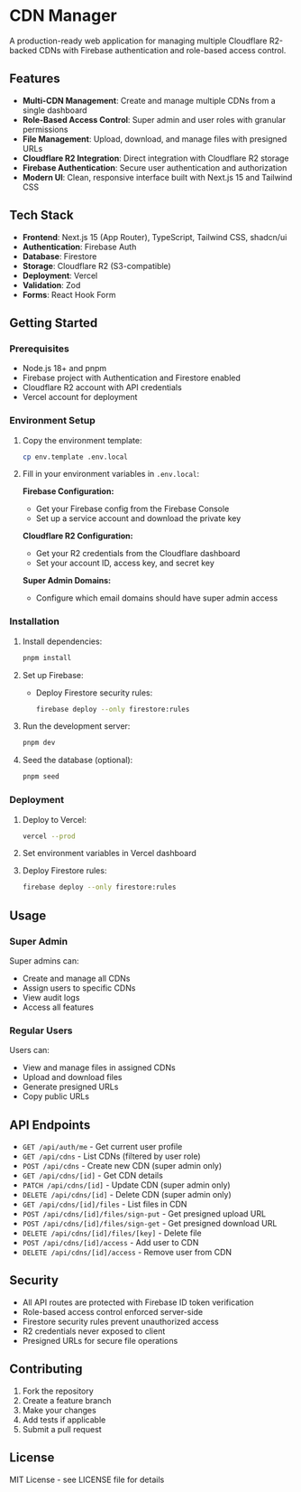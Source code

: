 # CDN Manager

A production-ready web application for managing multiple Cloudflare R2-backed CDNs with Firebase authentication and role-based access control.

## Features

- **Multi-CDN Management**: Create and manage multiple CDNs from a single dashboard
- **Role-Based Access Control**: Super admin and user roles with granular permissions
- **File Management**: Upload, download, and manage files with presigned URLs
- **Cloudflare R2 Integration**: Direct integration with Cloudflare R2 storage
- **Firebase Authentication**: Secure user authentication and authorization
- **Modern UI**: Clean, responsive interface built with Next.js 15 and Tailwind CSS

## Tech Stack

- **Frontend**: Next.js 15 (App Router), TypeScript, Tailwind CSS, shadcn/ui
- **Authentication**: Firebase Auth
- **Database**: Firestore
- **Storage**: Cloudflare R2 (S3-compatible)
- **Deployment**: Vercel
- **Validation**: Zod
- **Forms**: React Hook Form

## Getting Started

### Prerequisites

- Node.js 18+ and pnpm
- Firebase project with Authentication and Firestore enabled
- Cloudflare R2 account with API credentials
- Vercel account for deployment

### Environment Setup

1. Copy the environment template:
   ```bash
   cp env.template .env.local
   ```

2. Fill in your environment variables in `.env.local`:

   **Firebase Configuration:**
   - Get your Firebase config from the Firebase Console
   - Set up a service account and download the private key

   **Cloudflare R2 Configuration:**
   - Get your R2 credentials from the Cloudflare dashboard
   - Set your account ID, access key, and secret key

   **Super Admin Domains:**
   - Configure which email domains should have super admin access

### Installation

1. Install dependencies:
   ```bash
   pnpm install
   ```

2. Set up Firebase:
   - Deploy Firestore security rules:
     ```bash
     firebase deploy --only firestore:rules
     ```

3. Run the development server:
   ```bash
   pnpm dev
   ```

4. Seed the database (optional):
   ```bash
   pnpm seed
   ```

### Deployment

1. Deploy to Vercel:
   ```bash
   vercel --prod
   ```

2. Set environment variables in Vercel dashboard

3. Deploy Firestore rules:
   ```bash
   firebase deploy --only firestore:rules
   ```

## Usage

### Super Admin

Super admins can:
- Create and manage all CDNs
- Assign users to specific CDNs
- View audit logs
- Access all features

### Regular Users

Users can:
- View and manage files in assigned CDNs
- Upload and download files
- Generate presigned URLs
- Copy public URLs

## API Endpoints

- `GET /api/auth/me` - Get current user profile
- `GET /api/cdns` - List CDNs (filtered by user role)
- `POST /api/cdns` - Create new CDN (super admin only)
- `GET /api/cdns/[id]` - Get CDN details
- `PATCH /api/cdns/[id]` - Update CDN (super admin only)
- `DELETE /api/cdns/[id]` - Delete CDN (super admin only)
- `GET /api/cdns/[id]/files` - List files in CDN
- `POST /api/cdns/[id]/files/sign-put` - Get presigned upload URL
- `POST /api/cdns/[id]/files/sign-get` - Get presigned download URL
- `DELETE /api/cdns/[id]/files/[key]` - Delete file
- `POST /api/cdns/[id]/access` - Add user to CDN
- `DELETE /api/cdns/[id]/access` - Remove user from CDN

## Security

- All API routes are protected with Firebase ID token verification
- Role-based access control enforced server-side
- Firestore security rules prevent unauthorized access
- R2 credentials never exposed to client
- Presigned URLs for secure file operations

## Contributing

1. Fork the repository
2. Create a feature branch
3. Make your changes
4. Add tests if applicable
5. Submit a pull request

## License

MIT License - see LICENSE file for details
